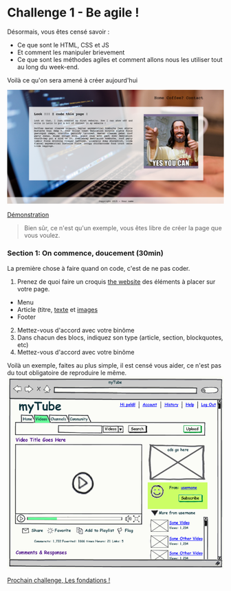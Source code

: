 Challenge 1 - Be agile !
================

Désormais, vous êtes censé savoir :
  - Ce que sont le HTML, CSS et JS
  - Et comment les manipuler brievement
  - Ce que sont les méthodes agiles et comment allons nous les utiliser tout au long du week-end.

Voilà ce qu'on sera amené à créer aujourd'hui

![hello world image](https://raw.githubusercontent.com/makersacademy/taster2.0/master/Challenges/Challenge_2/assets/images/Challenge%202.png)

[Démonstration](https://taster-challenge-2.herokuapp.com/ "Challenge_2")

>Bien sûr, ce n'est qu'un exemple, vous êtes libre de créer la page que vous voulez.


### Section 1: On commence, doucement (30min)

La première chose à faire quand on code, c'est de ne pas coder.

1. Prenez de quoi faire un croquis [the website](https://taster-challenge-2.herokuapp.com/ "Challenge_2") des éléments à placer sur votre page.
  - Menu
  - Article (titre, [texte](http://fr.lipsum.com/feed/html, "lorem ipsum") et [images](https://unsplash.com/, "Unsplash")
  - Footer
2. Mettez-vous d'accord avec votre binôme
2. Dans chacun des blocs, indiquez son type (article, section, blockquotes, etc)
4. Mettez-vous d'accord avec votre binôme

Voilà un exemple, faites au plus simple, il est censé vous aider, ce n'est pas du tout obligatoire de reproduire le même.
![mockup image](https://raw.githubusercontent.com/makersacademy/taster2.0/master/assets/images/HTML%20Challenge/mockup%20example.gif)

[Prochain challenge, Les fondations !](https://github.com/makersacademy/taster2.0/blob/master/challenge_2.md "Challenge 2")
